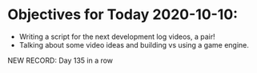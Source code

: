 # Objectives for Today 2020-10-10:

- Writing a script for the next development log videos, a pair!
- Talking about some video ideas and building vs using a game engine.

NEW RECORD: Day 135 in a row
